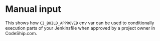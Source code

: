 # Manual input

This shows how `CI_BUILD_APPROVED` env var can be used to conditionally execution parts of your Jenkinsfile when approved by a project owner in CodeShip.com.
